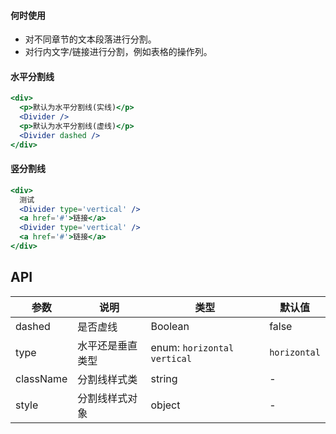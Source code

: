 #### **何时使用**

- 对不同章节的文本段落进行分割。
- 对行内文字/链接进行分割，例如表格的操作列。

#### **水平分割线**

```jsx
<div>
  <p>默认为水平分割线(实线)</p>
  <Divider />
  <p>默认为水平分割线(虚线)</p>
  <Divider dashed />
</div>
```

#### **竖分割线**

```jsx
<div>
  测试
  <Divider type='vertical' />
  <a href='#'>链接</a>
  <Divider type='vertical' />
  <a href='#'>链接</a>
</div>
```

## API

| 参数 | 说明 | 类型 | 默认值 |
| --- | --- | --- | --- |
| dashed | 是否虚线 | Boolean | false |
| type | 水平还是垂直类型 | enum: `horizontal` `vertical` | `horizontal` |
| className | 分割线样式类 | string | - |
| style | 分割线样式对象 | object | - |
